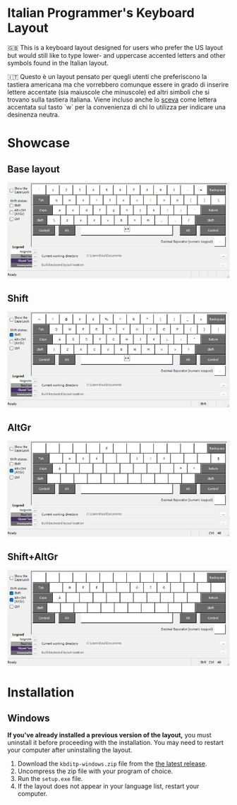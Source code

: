 # Italian Programmer's Keyboard Layout
🇬🇧 This is a keyboard layout designed for users who prefer the US layout but would still like to type lower- and uppercase accented letters and other symbols found in the Italian layout.

🇮🇹 Questo è un layout pensato per quegli utenti che preferiscono la tastiera americana ma che vorrebbero comunque essere in grado di inserire lettere accentate (sia maiuscole che minuscole) ed altri simboli che si trovano sulla tastiera italiana. Viene incluso anche lo [sceva](https://www.treccani.it/enciclopedia/sceva_(Enciclopedia-dell'Italiano)/) come lettera accentata sul tasto `w` per la convenienza di chi lo utilizza per indicare una desinenza neutra.

# Showcase

## Base layout
![The base layout, without any modifier keys held down.](https://github.com/Unfowoseen/italian-programmers-keyboard/blob/main/images/KBDITP.jpg)

## Shift
![The layout with the Shift key held down.](https://github.com/Unfowoseen/italian-programmers-keyboard/blob/main/images/KBDITPShft.jpg)

## AltGr
![The layout with the AltGr key held down.](https://github.com/Unfowoseen/italian-programmers-keyboard/blob/main/images/KBDITPAltGr.jpg)

## Shift+AltGr
![The layout with the Shift and AltGr keys held down.](https://github.com/Unfowoseen/italian-programmers-keyboard/blob/main/images/KBDITPShftAltGr.jpg)

# Installation

## Windows
**If you've already installed a previous version of the layout,** you must uninstall it before proceeding with the installation. You may need to restart your computer after uninstalling the layout.
1. Download the `kbditp-windows.zip` file from the [the latest release](https://github.com/Unfowoseen/italian-programmers-keyboard/releases/latest).
2. Uncompress the zip file with your program of choice.
3. Run the `setup.exe` file.
4. If the layout does not appear in your language list, restart your computer.